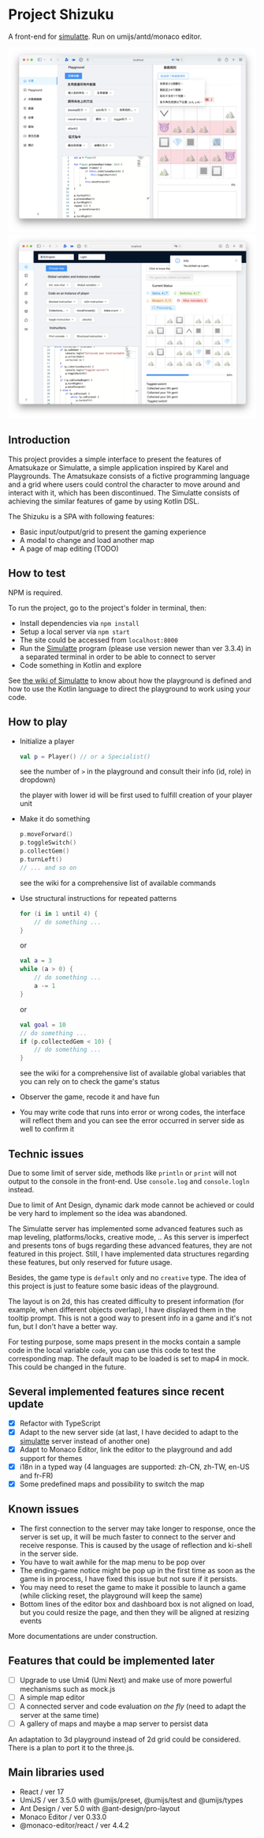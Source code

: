 # Project Shizuku

A front-end for [simulatte](https://github.com/kokoro-aya/simulatte). Run on umijs/antd/monaco editor.

![](./img/screenshot1.png)
![](./img/screenshot2.png)

## Introduction

This project provides a simple interface to present the features of Amatsukaze or Simulatte, a simple application inspired by
Karel and Playgrounds. The Amatsukaze consists of a fictive programming language and a grid where users could control
the character to move around and interact with it, which has been discontinued. The Simulatte consists of achieving the similar
features of game by using Kotlin DSL.

The Shizuku is a SPA with following features:

- Basic input/output/grid to present the gaming experience
- A modal to change and load another map
- A page of map editing (TODO)

## How to test

NPM is required.

To run the project, go to the project's folder in terminal, then:

- Install dependencies via `npm install`
- Setup a local server via `npm start`
- The site could be accessed from `localhost:8000`
- Run the [Simulatte](https://github.com/kokoro-aya/simulatte) program (please use version newer than ver 3.3.4) in a separated terminal in order to be able to connect to server
- Code something in Kotlin and explore

See [the wiki of Simulatte](https://github.com/kokoro-aya/simulatte/wiki) to know about how the playground is defined and how to use
the Kotlin language to direct the playground to work using your code.

## How to play

- Initialize a player

  ```kotlin
  val p = Player() // or a Specialist() 
  ```

  see the number of `>` in the playground and consult their info (id, role) in dropdown)

  the player with lower id will be first used to fulfill creation of your player unit

- Make it do something

  ```kotlin
  p.moveForward()
  p.toggleSwitch()
  p.collectGem()
  p.turnLeft()
  // ... and so on
  ```

  see the wiki for a comprehensive list of available commands

- Use structural instructions for repeated patterns

  ```kotlin
  for (i in 1 until 4) {
      // do something ...
  }
  ```

  or

  ```kotlin
  val a = 3
  while (a > 0) {
      // do something ...
      a -= 1
  }
  ```

  or

  ```kotlin
  val goal = 10
  // do something ...
  if (p.collectedGem < 10) {
      // do something ...
  }
  ```

  see the wiki for a comprehensive list of available global variables that you can rely on to check the game's status

- Observer the game, recode it and have fun
- You may write code that runs into error or wrong codes, the interface will reflect them and you can see the error occurred in
server side as well to confirm it

## Technic issues

Due to some limit of server side, methods like `println` or `print` will not output to the console in the front-end. Use `console.log`
and `console.logln` instead.

Due to limit of Ant Design, dynamic dark mode cannot be achieved or could be very hard to implement so the idea was abandoned.

The Simulatte server has implemented some advanced features such as map leveling, platforms/locks, creative mode, .. As this
server is imperfect and presents tons of bugs regarding these advanced features, they are not featured in this project. Still,
I have implemented data structures regarding these features, but only reserved for future usage.

Besides, the game type is `default` only and no `creative` type. The idea of this project is just to feature some basic ideas
of the playground.

The layout is on 2d, this has created difficulty to present information (for example, when different objects overlap), I have
displayed them in the tooltip prompt. This is not a good way to present info in a game and it's not fun, but I don't have a better
way.

For testing purpose, some maps present in the mocks contain a sample code in the local variable `code`, you can use this code to
test the corresponding map. The default map to be loaded is set to map4 in mock. This could be changed in the future.

## Several implemented features since recent update

- [x] Refactor with TypeScript
- [x] Adapt to the new server side (at last, I have decided to adapt to the [simulatte](https://github.com/kokoro-aya/simulatte) server instead of another one)
- [x] Adapt to Monaco Editor, link the editor to the playground and add support for themes
- [x] i18n in a typed way (4 languages are supported: zh-CN, zh-TW, en-US and fr-FR)
- [x] Some predefined maps and possibility to switch the map

## Known issues

- The first connection to the server may take longer to response, once the server is set up, it will be much faster to connect to the server and receive response.
This is caused by the usage of reflection and ki-shell in the server side.
- You have to wait awhile for the map menu to be pop over
- The ending-game notice might be pop up in the first time as soon as the game is in process, I have fixed this issue but not sure if it persists.
- You may need to reset the game to make it possible to launch a game (while clicking reset, the playground will keep the same)
- Bottom lines of the editor box and dashboard box is not aligned on load, but you could resize the page, and then they will be aligned at resizing events

More documentations are under construction.

## Features that could be implemented later

- [ ] Upgrade to use Umi4 (Umi Next) and make use of more powerful mechanisms such as mock.js
- [ ] A simple map editor
- [ ] A connected server and code evaluation *on the fly* (need to adapt the server at the same time)
- [ ] A gallery of maps and maybe a map server to persist data

An adaptation to 3d playground instead of 2d grid could be considered. There is a plan to port it to the three.js.

## Main libraries used

- React / ver 17
- UmiJS / ver 3.5.0 with @umijs/preset, @umijs/test and @umijs/types
- Ant Design / ver 5.0 with @ant-design/pro-layout
- Monaco Editor / ver 0.33.0
- @monaco-editor/react / ver 4.4.2

